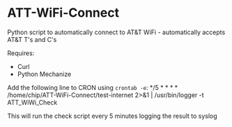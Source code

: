 # ATT-WiFi-Connect
Python script to automatically connect to AT&amp;T WiFi - automatically accepts AT&amp;T T's and C's

Requires:
* Curl
* Python Mechanize

Add the following line to CRON using `crontab -e`:
*/5 * * * * /home/chip/ATT-WiFi-Connect/test-internet 2>&1 | /usr/bin/logger -t ATT_WiWi_Check

This will run the check script every 5 minutes logging the result to syslog
